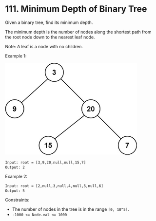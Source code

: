 # 111. Minimum Depth of Binary Tree

Given a binary tree, find its minimum depth.

The minimum depth is the number of nodes along the shortest path from the root node down to the nearest leaf node.

Note: A leaf is a node with no children.


Example 1:

![](example_1.png)

    Input: root = [3,9,20,null,null,15,7]
    Output: 2

Example 2:

    Input: root = [2,null,3,null,4,null,5,null,6]
    Output: 5

Constraints:
- The number of nodes in the tree is in the range `[0, 10^5]`.
- `-1000 <= Node.val <= 1000`
